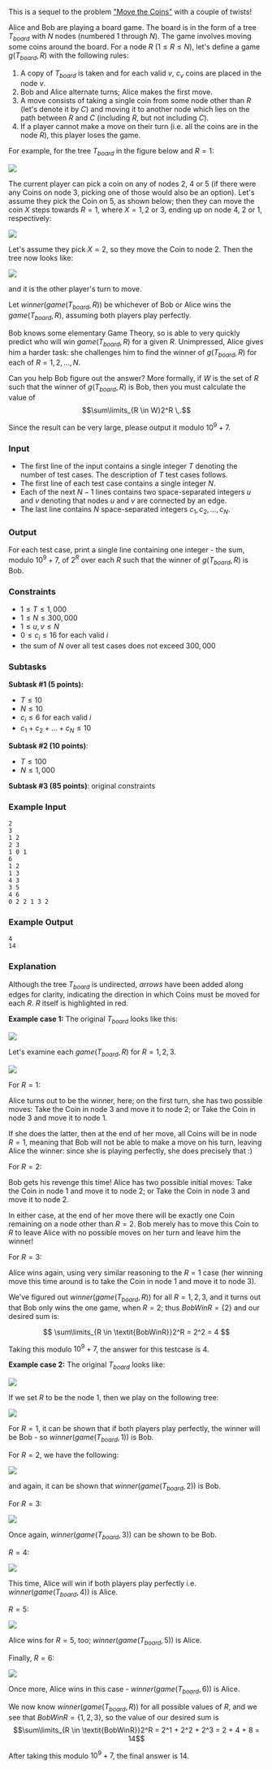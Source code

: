 This is a sequel to the problem ["Move the Coins"](https://www.hackerrank.com/challenges/move-the-coins/problem) with a couple of twists!

Alice and Bob are playing a board game. The board is in the form of a tree $T_{\textit{board}}$ with $N$ nodes (numbered $1$ through $N$). The game involves moving some coins around the board. For a node $R$ ($1 \le R \le N$), let's define a game $g(T_{\textit{board}}, R)$ with the following rules:
1. A copy of $T_{\textit{board}}$ is taken and for each valid $v$, $c_v$ coins are placed in the node $v$.
2. Bob and Alice alternate turns; Alice makes the first move.
3. A move consists of taking a single coin from some node other than $R$ (let's denote it by $C$) and moving it to another node which lies on the path between $R$ and $C$ (including $R$, but not including $C$).
4. If a player cannot make a move on their turn (i.e. all the coins are in the node $R$), this player loses the game.

For example, for the tree $T_{\textit{board}}$ in the figure below and $R=1$:

![](https://codechef_shared.s3.amazonaws.com/download/Images/SEPT20/MOVCOIN2/COUNTREE_1.png)

The current player can pick a coin on any of nodes $2$, $4$ or $5$ (if there were any Coins on node $3$, picking one of those would also be an option). Let's assume they pick the Coin on $5$, as shown below; then they can move the coin $X$ steps towards $R=1$, where $X=1,2$ or $3$, ending up on node $4$, $2$ or $1$, respectively:

![](https://codechef_shared.s3.amazonaws.com/download/Images/SEPT20/MOVCOIN2/COUNTREE_2.png)

Let's assume they pick $X=2$, so they move the Coin to node $2$. Then the tree now looks like:

![](https://codechef_shared.s3.amazonaws.com/download/Images/SEPT20/MOVCOIN2/COUNTREE_3.png)

and it is the other player's turn to move.

Let $\textit{winner}(\textit{game}(T_{\textit{board}}, R))$ be whichever of Bob or Alice wins the $\textit{game}(T_{\textit{board}}, R)$, assuming both players play perfectly.

Bob knows some elementary Game Theory, so is able to very quickly predict who will win $\textit{game}(T_{\textit{board}}, R)$ for a given $R$. Unimpressed, Alice gives him a harder task: she challenges him to find the winner of $g(T_{\textit{board}}, R)$ for each of $R = 1, 2, \ldots, N$.

Can you help Bob figure out the answer? More formally, if $W$ is the set of $R$ such that the winner of $g(T_{\textit{board}}, R)$ is Bob, then you must calculate the value of $$\sum\limits_{R \in W}2^R \,.$$

Since the result can be very large, please output it modulo $10^9+7$.

### Input
- The first line of the input contains a single integer $T$ denoting the number of test cases. The description of $T$ test cases follows.
- The first line of each test case contains a single integer $N$.
- Each of the next $N-1$ lines contains two space-separated integers $u$ and $v$ denoting that nodes $u$ and $v$ are connected by an edge.
- The last line contains $N$ space-separated integers $c_1, c_2, \ldots, c_N$.

### Output
For each test case, print a single line containing one integer - the sum, modulo $10^9+7$, of $2^R$ over each $R$ such that the winner of $g(T_{\textit{board}}, R)$ is Bob.

### Constraints 
- $1 \le T \le 1,000$
- $1 \le N \le 300,000$
- $1 \le u, v \le N$
- $0 \le c_i \le 16$ for each valid $i$
- the sum of $N$ over all test cases does not exceed $300,000$

### Subtasks
**Subtask #1 (5 points):** 
- $T \le 10$
- $N \le 10$
- $c_i \le 6$ for each valid $i$
- $c_1 + c_2 + \ldots + c_N \le 10$

**Subtask #2 (10 points)**: 
- $T \le 100$ 
- $N \le 1,000$

**Subtask #3 (85 points)**: original constraints

### Example Input
```
2
3 
1 2
2 3
1 0 1
6
1 2
1 3
4 3
3 5
4 6
0 2 2 1 3 2
```

### Example Output
```
4
14
```

### Explanation

Although the tree $T_{\textit{board}}$ is undirected, *arrows* have been added along edges for clarity, indicating the direction in which Coins must be moved for each $R$. $R$ itself is highlighted in red.

**Example case 1:** The original $T_{\textit{board}}$ looks like this:

![](https://codechef_shared.s3.amazonaws.com/download/Images/SEPT20/MOVCOIN2/COUNTREE_4.png)

Let's examine each $\textit{game}(T_{\textit{board}},R)$ for $R=1,2,3$.

![](https://codechef_shared.s3.amazonaws.com/download/Images/SEPT20/MOVCOIN2/COUNTREE_5.png)

For $R = 1$:

Alice turns out to be the winner, here; on the first turn, she has two possible moves: Take the Coin in node $3$ and move it to node $2$; or Take the Coin in node $3$ and move it to node $1$.

If she does the latter, then at the end of her move, all Coins will be in node $R=1$, meaning that Bob will not be able to make a move on his turn, leaving Alice the winner: since she is playing perfectly, she does precisely that :)

For $R = 2$:

Bob gets his revenge this time! Alice has two possible initial moves: Take the Coin in node $1$ and move it to node $2$; or Take the Coin in node $3$ and move it to node $2$.

In either case, at the end of her move there will be exactly one Coin remaining on a node other than $R = 2$.  Bob merely has to move this Coin to $R$ to leave Alice with no possible moves on her turn and leave him the winner!

For $R = 3$:

Alice wins again, using very similar reasoning to the $R = 1$ case (her winning move this time around is to take the Coin in node $1$ and move it to node $3$).

We've figured out $\textit{winner}(\textit{game}(T_{\textit{board}}, R))$ for all $R=1,2,3$, and it turns out that Bob only wins the one game, when $R=2$; thus $\textit{BobWinR}=\{2\}$ and our desired sum is:

$$
\sum\limits_{R \in \textit{BobWinR}}2^R = 2^2 = 4
$$

Taking this modulo $10^9+7$, the answer for this testcase is $4$.

**Example case 2:** The original $T_{\textit{board}}$ looks like:

![](https://codechef_shared.s3.amazonaws.com/download/Images/SEPT20/MOVCOIN2/COUNTREE_6.png)

If we set $R$ to be the node $1$, then we play on the following tree:

![](https://codechef_shared.s3.amazonaws.com/download/Images/SEPT20/MOVCOIN2/COUNTREE_7.png)

For $R = 1$, it can be shown that if both players play perfectly, the winner will be Bob - so $\textit{winner}(\textit{game}(T_{\textit{board}}, 1))$ is Bob.

For $R = 2$, we have the following:

![](https://codechef_shared.s3.amazonaws.com/download/Images/SEPT20/MOVCOIN2/COUNTREE_8.png)

and again, it can be shown that $\textit{winner}(\textit{game}(T_{\textit{board}}, 2))$ is Bob.


For $R = 3$:

![](https://codechef_shared.s3.amazonaws.com/download/Images/SEPT20/MOVCOIN2/COUNTREE_9.png)

Once again, $\textit{winner}(\textit{game}(T_{\textit{board}}, 3))$ can be shown to be Bob.

$R = 4$:

![](https://codechef_shared.s3.amazonaws.com/download/Images/SEPT20/MOVCOIN2/COUNTREE_10.png)

This time, Alice will win if both players play perfectly i.e. $\textit{winner}(\textit{game}(T_{\textit{board}}, 4))$ is Alice.

$R = 5$:

![](https://codechef_shared.s3.amazonaws.com/download/Images/SEPT20/MOVCOIN2/COUNTREE_11.png)

Alice wins for $R = 5$, too; $\textit{winner}(\textit{game}(T_{\textit{board}}, 5))$ is Alice.

Finally, $R = 6$:

![](https://codechef_shared.s3.amazonaws.com/download/Images/SEPT20/MOVCOIN2/COUNTREE_12.png)

Once more, Alice wins in this case - $\textit{winner}(\textit{game}(T_{\textit{board}}, 6))$ is Alice.

We now know $\textit{winner}(\textit{game}(T_{\textit{board}}, R))$ for all possible values of $R$, and we see that $\textit{BobWinR}=\{1, 2, 3\}$, so the value of our desired sum is $$\sum\limits_{R \in \textit{BobWinR}}2^R = 2^1 + 2^2 + 2^3 = 2 + 4 + 8 = 14$$

After taking this modulo $10^9+7$, the final answer is $14$.
